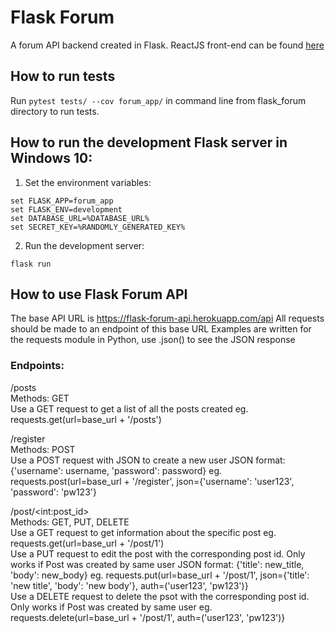 # Flask Forum

A forum API backend created in Flask. ReactJS front-end can be found [here](https://github.com/stevenhvtran/react_forum)

## How to run tests

Run ```pytest tests/ --cov forum_app/``` in command line from flask_forum directory to run tests.

## How to run the development Flask server in Windows 10:
1. Set the environment variables:
```
set FLASK_APP=forum_app
set FLASK_ENV=development
set DATABASE_URL=%DATABASE_URL%
set SECRET_KEY=%RANDOMLY_GENERATED_KEY%
```
2. Run the development server:
```
flask run
```


## How to use Flask Forum API

The base API URL is https://flask-forum-api.herokuapp.com/api
All requests should be made to an endpoint of this base URL
Examples are written for the requests module in Python, use .json() to see the JSON response

### Endpoints:
/posts  
Methods: GET  
Use a GET request to get a list of all the posts created
eg. requests.get(url=base_url + '/posts')

/register  
Methods: POST  
Use a POST request with JSON to create a new user
JSON format: {'username': username, 'password': password}
eg. requests.post(url=base_url + '/register', json={'username': 'user123', 'password': 'pw123'}

/post/\<int:post_id>  
Methods: GET, PUT, DELETE  
Use a GET request to get information about the specific post
eg. requests.get(url=base_url + '/post/1')  
Use a PUT request to edit the post with the corresponding post id. Only works if Post was created by same user
JSON format: {'title': new_title, 'body': new_body}
eg. requests.put(url=base_url + '/post/1', json={'title': 'new title', 'body': 'new body'}, auth=('user123', 'pw123')}  
Use a DELETE request to delete the psot with the corresponding post id. Only works if Post was created by same user
eg. requests.delete(url=base_url + '/post/1', auth=('user123', 'pw123')}
